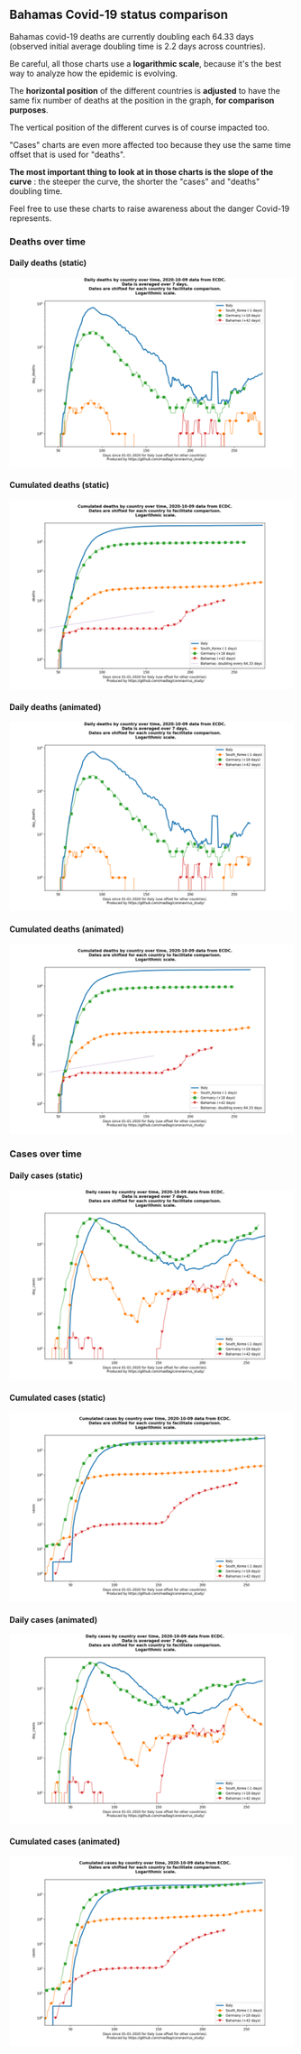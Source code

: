 ## Bahamas Covid-19 status comparison 

Bahamas covid-19 deaths are currently doubling each 64.33 days (observed initial average doubling time is 2.2 days across countries).



Be careful, all those charts use a **logarithmic scale**, because it's the best way to analyze how the epidemic is evolving.
 
The **horizontal position** of the different countries is **adjusted** to have the same fix number of deaths at the position in the graph, **for comparison purposes**.

The vertical position of the different curves is of course impacted too.

"Cases" charts are even more affected too because they use the same time offset that is used for "deaths".

**The most important thing to look at in those charts is the slope of the curve** : the steeper the curve, the shorter the "cases" and "deaths" doubling time.

Feel free to use these charts to raise awareness about the danger Covid-19 represents. 


 
### Deaths over time
 
#### Daily deaths (static)
![Bahamas covid-19 daily deaths static chart](https://raw.githubusercontent.com/madlag/coronavirus_study/master/notebooks/graphs/2020-10-09/countries/Bahamas/2020-10-09_Bahamas_day_deaths.png "Bahamas covid-19 day_deaths static chart")   
 
#### Cumulated deaths (static)
![Bahamas covid-19 cumulated deaths static chart](https://raw.githubusercontent.com/madlag/coronavirus_study/master/notebooks/graphs/2020-10-09/countries/Bahamas/2020-10-09_Bahamas_deaths.png "Bahamas covid-19 deaths static chart")   
 
#### Daily deaths (animated)
![Bahamas covid-19 daily deaths animated chart](https://raw.githubusercontent.com/madlag/coronavirus_study/master/notebooks/graphs/2020-10-09/countries/Bahamas/2020-10-09_Bahamas_day_deaths.gif "Bahamas covid-19 day_deaths animated chart")   
 
#### Cumulated deaths (animated)
![Bahamas covid-19 cumulated deaths animated chart](https://raw.githubusercontent.com/madlag/coronavirus_study/master/notebooks/graphs/2020-10-09/countries/Bahamas/2020-10-09_Bahamas_deaths.gif "Bahamas covid-19 deaths animated chart")   

 
### Cases over time
 
#### Daily cases (static)
![Bahamas covid-19 daily cases static chart](https://raw.githubusercontent.com/madlag/coronavirus_study/master/notebooks/graphs/2020-10-09/countries/Bahamas/2020-10-09_Bahamas_day_cases.png "Bahamas covid-19 day_cases static chart")   
 
#### Cumulated cases (static)
![Bahamas covid-19 cumulated cases static chart](https://raw.githubusercontent.com/madlag/coronavirus_study/master/notebooks/graphs/2020-10-09/countries/Bahamas/2020-10-09_Bahamas_cases.png "Bahamas covid-19 cases static chart")   
 
#### Daily cases (animated)
![Bahamas covid-19 daily cases animated chart](https://raw.githubusercontent.com/madlag/coronavirus_study/master/notebooks/graphs/2020-10-09/countries/Bahamas/2020-10-09_Bahamas_day_cases.gif "Bahamas covid-19 day_cases animated chart")   
 
#### Cumulated cases (animated)
![Bahamas covid-19 cumulated cases animated chart](https://raw.githubusercontent.com/madlag/coronavirus_study/master/notebooks/graphs/2020-10-09/countries/Bahamas/2020-10-09_Bahamas_cases.gif "Bahamas covid-19 cases animated chart")   

